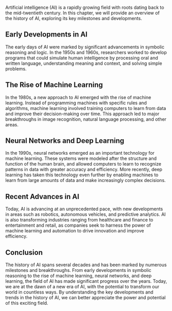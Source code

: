 
Artificial intelligence (AI) is a rapidly growing field with roots dating back to the mid-twentieth century. In this chapter, we will provide an overview of the history of AI, exploring its key milestones and developments.

Early Developments in AI
------------------------

The early days of AI were marked by significant advancements in symbolic reasoning and logic. In the 1950s and 1960s, researchers worked to develop programs that could simulate human intelligence by processing oral and written language, understanding meaning and context, and solving simple problems.

The Rise of Machine Learning
----------------------------

In the 1980s, a new approach to AI emerged with the rise of machine learning. Instead of programming machines with specific rules and algorithms, machine learning involved training computers to learn from data and improve their decision-making over time. This approach led to major breakthroughs in image recognition, natural language processing, and other areas.

Neural Networks and Deep Learning
---------------------------------

In the 1990s, neural networks emerged as an important technology for machine learning. These systems were modeled after the structure and function of the human brain, and allowed computers to learn to recognize patterns in data with greater accuracy and efficiency. More recently, deep learning has taken this technology even further by enabling machines to learn from large amounts of data and make increasingly complex decisions.

Recent Advances in AI
---------------------

Today, AI is advancing at an unprecedented pace, with new developments in areas such as robotics, autonomous vehicles, and predictive analytics. AI is also transforming industries ranging from healthcare and finance to entertainment and retail, as companies seek to harness the power of machine learning and automation to drive innovation and improve efficiency.

Conclusion
----------

The history of AI spans several decades and has been marked by numerous milestones and breakthroughs. From early developments in symbolic reasoning to the rise of machine learning, neural networks, and deep learning, the field of AI has made significant progress over the years. Today, we are at the dawn of a new era of AI, with the potential to transform our world in countless ways. By understanding the key developments and trends in the history of AI, we can better appreciate the power and potential of this exciting field.
